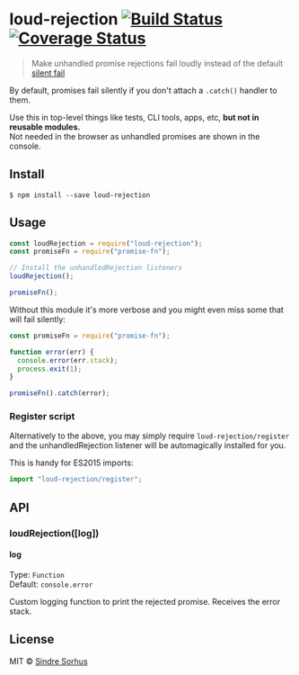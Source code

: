 # loud-rejection [![Build Status](https://travis-ci.org/sindresorhus/loud-rejection.svg?branch=master)](https://travis-ci.org/sindresorhus/loud-rejection) [![Coverage Status](https://coveralls.io/repos/github/sindresorhus/loud-rejection/badge.svg?branch=master)](https://coveralls.io/github/sindresorhus/loud-rejection?branch=master)

> Make unhandled promise rejections fail loudly instead of the default [silent fail](https://gist.github.com/benjamingr/0237932cee84712951a2)

By default, promises fail silently if you don't attach a `.catch()` handler to them.

Use this in top-level things like tests, CLI tools, apps, etc, **but not in reusable modules.**<br>
Not needed in the browser as unhandled promises are shown in the console.

## Install

```
$ npm install --save loud-rejection
```

## Usage

```js
const loudRejection = require("loud-rejection");
const promiseFn = require("promise-fn");

// Install the unhandledRejection listeners
loudRejection();

promiseFn();
```

Without this module it's more verbose and you might even miss some that will fail silently:

```js
const promiseFn = require("promise-fn");

function error(err) {
  console.error(err.stack);
  process.exit(1);
}

promiseFn().catch(error);
```

### Register script

Alternatively to the above, you may simply require `loud-rejection/register` and the unhandledRejection listener will be automagically installed for you.

This is handy for ES2015 imports:

```js
import "loud-rejection/register";
```

## API

### loudRejection([log])

#### log

Type: `Function`<br>
Default: `console.error`

Custom logging function to print the rejected promise. Receives the error stack.

## License

MIT © [Sindre Sorhus](https://sindresorhus.com)

